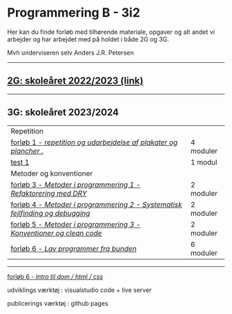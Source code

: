 # Programmering B - 3i2

Her kan du finde forløb med tilhørende materiale, opgaver og alt andet vi arbejder og har arbejdet med på holdet i både 2G og 3G.

Mvh underviseren selv Anders J.R. Petersen

---

## [2G: skoleåret 2022/2023 (link)](forlob_2i2/README_2i2.md)    

---
## 3G: skoleåret 2023/2024
|                                                                                                                           |               |
| -----------                                                                                                               | -----------   |
| Repetition                                                                                                                |               |
| [forløb 1 - *repetition og udarbejdelse af plakater og plancher              .*](forlob1_repetition/forlob1_rep.md)       | 4 moduler     |
| [test 1]()                                                                                                                | 1 modul       |
|  Metoder og konventioner                                                          |               |
| [forløb 3 - *Metoder i programmering 1 - Refaktorering med DRY*]()                | 2 moduler     |
| [forløb 4 - *Metoder i programmering 2 - Systematisk fejlfinding og debugging*]() | 2 moduler     |
| [forløb 5 - *Metoder i programmering 3 - Konventioner og clean code*]()           | 2 moduler     |
| [forløb 6 - *Lav programmer fra bunden*]()                                        | 6 moduler     |

---

[forløb 6 - *Intro til dom / html / css*]()



udviklings værktøj : visualstudio code + live server

publicerings værktøj : github pages



